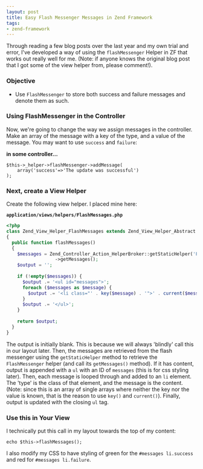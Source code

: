 ```yaml
---
layout: post
title: Easy Flash Messenger Messages in Zend Framework
tags:
- zend-framework
---
```

Through reading a few blog posts over the last year and my own trial and error, I've developed a way of using the `flashMessenger` Helper in ZF that works out really well for me.  (Note: if anyone knows the original blog post that I got some of the view helper from, please comment!).

### Objective

  * Use `FlashMessenger` to store both success and failure messages and denote them as such.

### Using FlashMessenger in the Controller

Now, we're going to change the way we assign messages in the controller.  Make an array of the message with a key of the type, and a value of the message.  You may want to use `success` and `failure`:

**in some controller...**
    
```php?start_inline=1
$this->_helper->flashMessenger->addMessage(
    array('success'=>'The update was successful')
);
```

### Next, create a View Helper

Create the following view helper. I placed mine here: 

**`application/views/helpers/FlashMessages.php`**
```php
<?php
class Zend_View_Helper_FlashMessages extends Zend_View_Helper_Abstract
{
  public function flashMessages()
  {
    $messages = Zend_Controller_Action_HelperBroker::getStaticHelper('FlashMessenger')
                  ->getMessages();
    $output = '';
        
    if (!empty($messages)) {
      $output .= '<ul id="messages">';
      foreach ($messages as $message) {
        $output .= '<li class="' . key($message) . '">' . current($message) . '</li>';
      }
      $output .= '</ul>';
    }
        
    return $output;
  }
}
```

The output is initially blank.  This is because we will always 'blindly' call this in our layout later.  Then, the messages are retrieved from the flash messenger using the `getStaticHelper` method to retrieve the `FlashMessenger` helper (and call its `getMessages()` method).  If it has content, output is appended with a `ul` with an ID of `messages` (this is for css styling later).  Then, each message is looped through and added to an `li` element.  The 'type' is the class of that element, and the message is the content.  (Note: since this is an array of single arrays where neither the key nor the value is known, that is the reason to use `key()` and `current()`).  Finally, output is updated with the closing `ul` tag.

### Use this in Your View

I technically put this call in my layout towards the top of my content:

```php?start_inline=1
echo $this->flashMessages();
```

I also modify my CSS to have styling of green for the `#messages li.success` and red for `#messages li.failure`.
